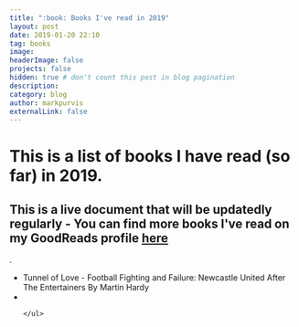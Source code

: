 ```yaml
---
title: ":book: Books I've read in 2019"
layout: post
date: 2019-01-20 22:10
tag: books
image:
headerImage: false
projects: false
hidden: true # don't count this post in blog pagination
description:
category: blog
author: markpurvis
externalLink: false
---
```


<h1>This is a list of books I have read (so far) in 2019.</h1>


<h2> This is a live document that will be updatedly regularly - You can find more books I've read on my GoodReads profile <a href="//www.goodreads.com/review/list/9918109"> here </a> </h2>.


<ul class="book-list">
	<li>Tunnel of Love - Football Fighting and Failure: Newcastle United After The Entertainers By Martin Hardy</li>
	<li> </li>

	</ul>

